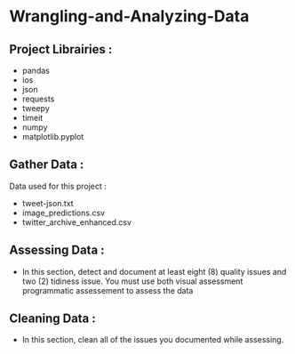# Wrangling-and-Analyzing-Data
## Project Librairies : 
- pandas
- ios 
- json 
- requests
- tweepy
- timeit 
- numpy 
- matplotlib.pyplot

## Gather Data : 

Data used for this project : 

- tweet-json.txt
- image_predictions.csv
- twitter_archive_enhanced.csv

## Assessing Data : 

- In this section, detect and document at least eight (8) quality issues and two (2) tidiness issue. You must use both visual assessment programmatic assessement to assess the data

## Cleaning Data : 

- In this section, clean all of the issues you documented while assessing.




